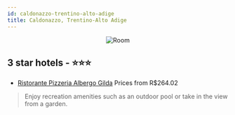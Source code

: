 ```yaml
---
id: caldonazzo-trentino-alto-adige
title: Caldonazzo, Trentino-Alto Adige
---
```


<center><img src="https://i.travelapi.com/hotels/28000000/27600000/27598300/27598207/d3c637e6_z.jpg" alt="Room" /></center>


##  3 star hotels - ⭐️⭐️⭐️

-    [Ristorante Pizzeria Albergo Gilda](https://www.hurb.com/br/hotels/caldonazzo/ristorante-pizzeria-albergo-gilda-JNP-JP258429?cmp=18055) Prices from R$264.02
   > Enjoy recreation amenities such as an outdoor pool or take in the view from a garden.
